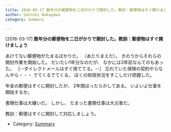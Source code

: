 ```yaml
---
title: 2016-03-17 数年分の郵便物を二日がかりで開封した。教訓：郵便物はすぐ開けましょう
author: Satoshi Nakagawa
category: Summary

---
```


[2016-03-17] **数年分の郵便物を二日がかりで開封した。教訓：郵便物はすぐ開けましょう** 

 あけてない郵便物がたまるばかりだ。
（あたりまえだ）。
きのうからそれらの開封作業を開始した。
だいたい1年分なのだが、
なかには3年前なんてのもあった。
［--ダイレクトメールはすぐ捨ててる。--］
忘れていた保険の契約やらなんやら・・・
でてくるでてくる。
ぼくの財政状況をすこしだけ把握した。

 年金の郵便はすぐに開封したが、
2年間ほったらかしてある。
いよいよ仕事を開始するか。

 書類仕事は大嫌いだ。
しかし、
たまった書類仕事は大災害だ。

教訓：郵便はすぐに開封して対応しましょう。

- Category: [Summary](https://merapano.github.io/categories.html#Summary)

